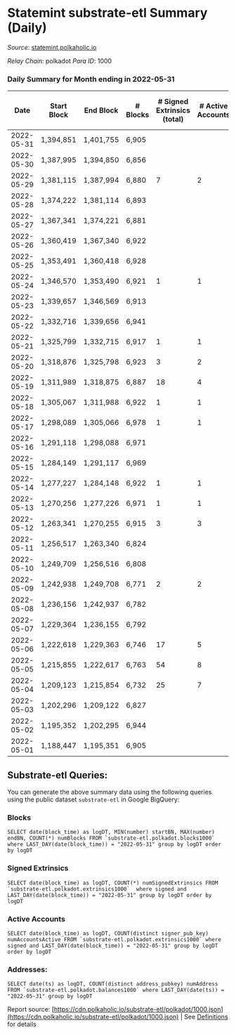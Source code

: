 # Statemint substrate-etl Summary (Daily)

_Source_: [statemint.polkaholic.io](https://statemint.polkaholic.io)

*Relay Chain*: polkadot
*Para ID*: 1000



### Daily Summary for Month ending in 2022-05-31


| Date | Start Block | End Block | # Blocks | # Signed Extrinsics (total) | # Active Accounts | # Passive | # New | # Addresses with Balances | # Events | # Transfers | # XCM Transfers In | # XCM Transfers Out |
| ---- | ----------- | --------- | -------- | --------------------------- | ----------------- | --------- | ----- | ------------------------- | -------- | ----------- | ------------------ | ------------------- |
| 2022-05-31 | 1,394,851 | 1,401,755 | 6,905  |  |  |  |  | 29 | 13,814 |   |   |   |
| 2022-05-30 | 1,387,995 | 1,394,850 | 6,856  |  |  |  |  | 29 | 13,715 |   |   |   |
| 2022-05-29 | 1,381,115 | 1,387,994 | 6,880  | 7 | 2 |  |  | 29 | 13,797 | 2 ($21.76) | 1 ($39.31) |   |
| 2022-05-28 | 1,374,222 | 1,381,114 | 6,893  |  |  |  |  | 29 | 13,790 |   |   |   |
| 2022-05-27 | 1,367,341 | 1,374,221 | 6,881  |  |  |  |  | 29 | 13,766 |   |   |   |
| 2022-05-26 | 1,360,419 | 1,367,340 | 6,922  |  |  |  |  | 29 | 13,860 |   | 2 ($18.54) |   |
| 2022-05-25 | 1,353,491 | 1,360,418 | 6,928  |  |  |  |  | 27 | 13,860 |   |   |   |
| 2022-05-24 | 1,346,570 | 1,353,490 | 6,921  | 1 | 1 |  |  | 27 | 13,852 |   | 1  |   |
| 2022-05-23 | 1,339,657 | 1,346,569 | 6,913  |  |  |  |  | 27 | 13,830 |   |   |   |
| 2022-05-22 | 1,332,716 | 1,339,656 | 6,941  |  |  |  |  | 27 | 13,886 |   |   |   |
| 2022-05-21 | 1,325,799 | 1,332,715 | 6,917  | 1 | 1 |  |  | 27 | 13,851 |   | 1 ($3,891.22) |   |
| 2022-05-20 | 1,318,876 | 1,325,798 | 6,923  | 3 | 2 |  |  | 27 | 13,863 | 1 ($19.99) |   |   |
| 2022-05-19 | 1,311,989 | 1,318,875 | 6,887  | 18 | 4 |  |  | 29 | 13,879 | 6 ($2,167.77) | 3 ($2,254.97) |   |
| 2022-05-18 | 1,305,067 | 1,311,988 | 6,922  | 1 | 1 |  |  | 25 | 13,850 |   |   |   |
| 2022-05-17 | 1,298,089 | 1,305,066 | 6,978  | 1 | 1 |  |  | 25 | 13,969 |   | 1 ($5.51) |   |
| 2022-05-16 | 1,291,118 | 1,298,088 | 6,971  |  |  |  |  | 24 | 13,946 |   |   |   |
| 2022-05-15 | 1,284,149 | 1,291,117 | 6,969  |  |  |  |  | 24 | 13,942 |   |   |   |
| 2022-05-14 | 1,277,227 | 1,284,148 | 6,922  | 1 | 1 |  |  | 24 | 13,857 |   | 1 ($543.47) |   |
| 2022-05-13 | 1,270,256 | 1,277,226 | 6,971  | 1 | 1 |  |  | 23 | 13,952 |   |   |   |
| 2022-05-12 | 1,263,341 | 1,270,255 | 6,915  | 3 | 3 |  |  | 24 | 13,863 | 2 ($17.35) | 2 ($56.59) |   |
| 2022-05-11 | 1,256,517 | 1,263,340 | 6,824  |  |  |  |  | 25 | 13,657 |   |   |   |
| 2022-05-10 | 1,249,709 | 1,256,516 | 6,808  |  |  |  |  | 25 | 13,626 |   | 1 ($11.02) |   |
| 2022-05-09 | 1,242,938 | 1,249,708 | 6,771  | 2 | 2 |  |  | 24 | 13,582 | 1  | 2 ($176.79) |   |
| 2022-05-08 | 1,236,156 | 1,242,937 | 6,782  |  |  |  |  | 22 | 13,571 |   |   |   |
| 2022-05-07 | 1,229,364 | 1,236,155 | 6,792  |  |  |  |  | 22 | 13,588 |   |   |   |
| 2022-05-06 | 1,222,618 | 1,229,363 | 6,746  | 17 | 5 |  |  | 22 | 13,595 | 1 ($28.32) | 8 ($4,851.61) |   |
| 2022-05-05 | 1,215,855 | 1,222,617 | 6,763  | 54 | 8 |  |  | 16 | 13,850 | 5 ($53.17) | 16 ($15,305.72) |   |
| 2022-05-04 | 1,209,123 | 1,215,854 | 6,732  | 25 | 7 |  |  | 10 | 13,663 | 12 ($3,666.01) | 17 ($5,831.97) |   |
| 2022-05-03 | 1,202,296 | 1,209,122 | 6,827  |  |  |  |  |  | 13,658 |   |   |   |
| 2022-05-02 | 1,195,352 | 1,202,295 | 6,944  |  |  |  |  |  | 13,891 |   |   |   |
| 2022-05-01 | 1,188,447 | 1,195,351 | 6,905  |  |  |  |  |  | 13,814 |   |   |   |

## Substrate-etl Queries:
You can generate the above summary data using the following queries using the public dataset `substrate-etl` in Google BigQuery:


### Blocks
```
SELECT date(block_time) as logDT, MIN(number) startBN, MAX(number) endBN, COUNT(*) numBlocks FROM `substrate-etl.polkadot.blocks1000`  where LAST_DAY(date(block_time)) = "2022-05-31" group by logDT order by logDT
```


### Signed Extrinsics
```
SELECT date(block_time) as logDT, COUNT(*) numSignedExtrinsics FROM `substrate-etl.polkadot.extrinsics1000`  where signed and LAST_DAY(date(block_time)) = "2022-05-31" group by logDT order by logDT
```


### Active Accounts
```
SELECT date(block_time) as logDT, COUNT(distinct signer_pub_key) numAccountsActive FROM `substrate-etl.polkadot.extrinsics1000` where signed and LAST_DAY(date(block_time)) = "2022-05-31" group by logDT order by logDT
```


### Addresses:
```
SELECT date(ts) as logDT, COUNT(distinct address_pubkey) numAddress FROM `substrate-etl.polkadot.balances1000` where LAST_DAY(date(ts)) = "2022-05-31" group by logDT
```



Report source: [https://cdn.polkaholic.io/substrate-etl/polkadot/1000.json](https://cdn.polkaholic.io/substrate-etl/polkadot/1000.json) | See [Definitions](/DEFINITIONS.md) for details
